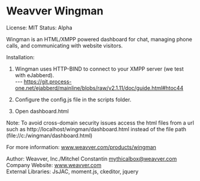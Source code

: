Weavver Wingman
========
License: MIT
Status: Alpha

Wingman is an HTML/XMPP powered dashboard for chat, managing phone calls, and communicating with website visitors.

Installation:

1. Wingman uses HTTP-BIND to connect to your XMPP server (we test with eJabberd).  
--- https://git.process-one.net/ejabberd/mainline/blobs/raw/v2.1.11/doc/guide.html#htoc44

2. Configure the config.js file in the scripts folder.

3. Open dashboard.html

Note: To avoid cross-domain security issues access the html files from a url such as http://localhost/wingman/dashboard.html instead of the file path (file://c:/wingman/dashboard.html)

For more information: www.weavver.com/products/wingman

Author: Weavver, Inc./Mitchel Constantin <mythicalbox@weavver.com>  
Company Website: www.weavver.com  
External Libraries: JsJAC, moment.js, ckeditor, jquery